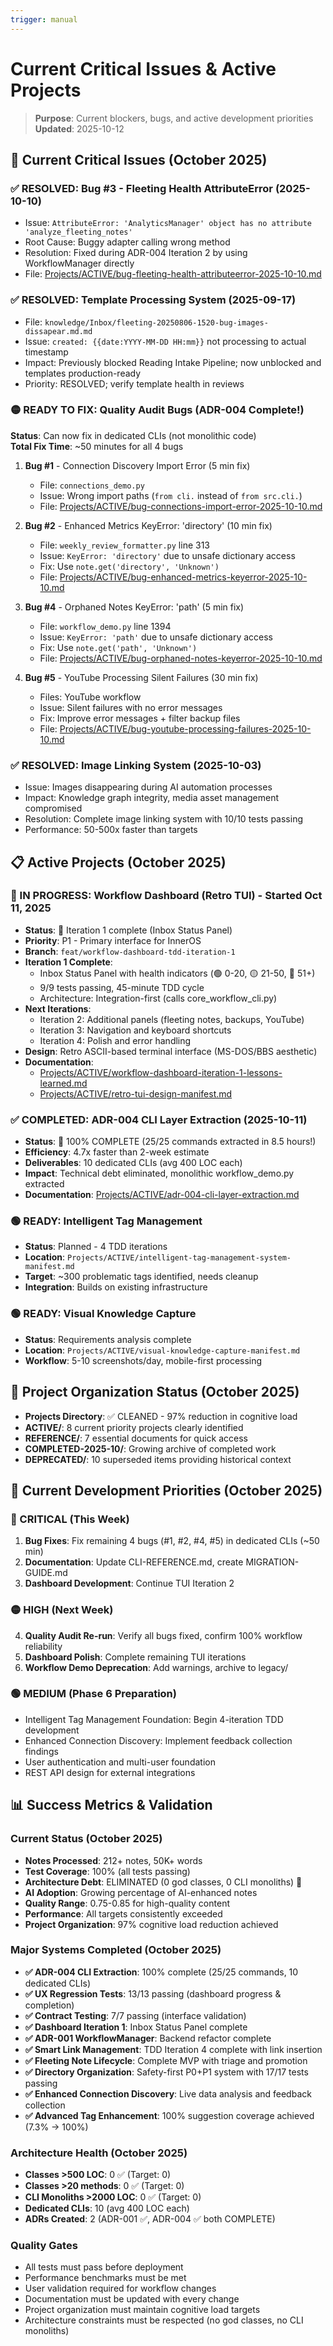 ```yaml
---
trigger: manual
---
```


# Current Critical Issues & Active Projects

> **Purpose**: Current blockers, bugs, and active development priorities  
> **Updated**: 2025-10-12  

## 🚨 Current Critical Issues (October 2025)

### ✅ RESOLVED: Bug #3 - Fleeting Health AttributeError (2025-10-10)
- Issue: `AttributeError: 'AnalyticsManager' object has no attribute 'analyze_fleeting_notes'`
- Root Cause: Buggy adapter calling wrong method
- Resolution: Fixed during ADR-004 Iteration 2 by using WorkflowManager directly
- File: [Projects/ACTIVE/bug-fleeting-health-attributeerror-2025-10-10.md](cci:7://file:///Users/thaddius/repos/inneros-zettelkasten/Projects/ACTIVE/bug-fleeting-health-attributeerror-2025-10-10.md:0:0-0:0)

### ✅ RESOLVED: Template Processing System (2025-09-17)
- File: `knowledge/Inbox/fleeting-20250806-1520-bug-images-dissapear.md.md`
- Issue: `created: {{date:YYYY-MM-DD HH:mm}}` not processing to actual timestamp
- Impact: Previously blocked Reading Intake Pipeline; now unblocked and templates production-ready
- Priority: RESOLVED; verify template health in reviews

### 🟡 READY TO FIX: Quality Audit Bugs (ADR-004 Complete!)
**Status**: Can now fix in dedicated CLIs (not monolithic code)  
**Total Fix Time**: ~50 minutes for all 4 bugs

1. **Bug #1** - Connection Discovery Import Error (5 min fix)
   - File: `connections_demo.py`
   - Issue: Wrong import paths (`from cli.` instead of `from src.cli.`)
   - File: [Projects/ACTIVE/bug-connections-import-error-2025-10-10.md](cci:7://file:///Users/thaddius/repos/inneros-zettelkasten/Projects/ACTIVE/bug-connections-import-error-2025-10-10.md:0:0-0:0)

2. **Bug #2** - Enhanced Metrics KeyError: 'directory' (10 min fix)
   - File: `weekly_review_formatter.py` line 313
   - Issue: `KeyError: 'directory'` due to unsafe dictionary access
   - Fix: Use `note.get('directory', 'Unknown')`
   - File: [Projects/ACTIVE/bug-enhanced-metrics-keyerror-2025-10-10.md](cci:7://file:///Users/thaddius/repos/inneros-zettelkasten/Projects/ACTIVE/bug-enhanced-metrics-keyerror-2025-10-10.md:0:0-0:0)

3. **Bug #4** - Orphaned Notes KeyError: 'path' (5 min fix)
   - File: `workflow_demo.py` line 1394
   - Issue: `KeyError: 'path'` due to unsafe dictionary access
   - Fix: Use `note.get('path', 'Unknown')`
   - File: [Projects/ACTIVE/bug-orphaned-notes-keyerror-2025-10-10.md](cci:7://file:///Users/thaddius/repos/inneros-zettelkasten/Projects/ACTIVE/bug-orphaned-notes-keyerror-2025-10-10.md:0:0-0:0)

4. **Bug #5** - YouTube Processing Silent Failures (30 min fix)
   - Files: YouTube workflow
   - Issue: Silent failures with no error messages
   - Fix: Improve error messages + filter backup files
   - File: [Projects/ACTIVE/bug-youtube-processing-failures-2025-10-10.md](cci:7://file:///Users/thaddius/repos/inneros-zettelkasten/Projects/ACTIVE/bug-youtube-processing-failures-2025-10-10.md:0:0-0:0)

### ✅ RESOLVED: Image Linking System (2025-10-03)
- Issue: Images disappearing during AI automation processes
- Impact: Knowledge graph integrity, media asset management compromised
- Resolution: Complete image linking system with 10/10 tests passing
- Performance: 50-500x faster than targets

## 📋 Active Projects (October 2025)

### 🔄 IN PROGRESS: Workflow Dashboard (Retro TUI) - Started Oct 11, 2025
- **Status**: 🔄 Iteration 1 complete (Inbox Status Panel)
- **Priority**: P1 - Primary interface for InnerOS
- **Branch**: `feat/workflow-dashboard-tdd-iteration-1`
- **Iteration 1 Complete**:
  - Inbox Status Panel with health indicators (🟢 0-20, 🟡 21-50, 🔴 51+)
  - 9/9 tests passing, 45-minute TDD cycle
  - Architecture: Integration-first (calls core_workflow_cli.py)
- **Next Iterations**:
  - Iteration 2: Additional panels (fleeting notes, backups, YouTube)
  - Iteration 3: Navigation and keyboard shortcuts
  - Iteration 4: Polish and error handling
- **Design**: Retro ASCII-based terminal interface (MS-DOS/BBS aesthetic)
- **Documentation**: 
  - [Projects/ACTIVE/workflow-dashboard-iteration-1-lessons-learned.md](cci:7://file:///Users/thaddius/repos/inneros-zettelkasten/Projects/ACTIVE/workflow-dashboard-iteration-1-lessons-learned.md:0:0-0:0)
  - [Projects/ACTIVE/retro-tui-design-manifest.md](cci:7://file:///Users/thaddius/repos/inneros-zettelkasten/Projects/ACTIVE/retro-tui-design-manifest.md:0:0-0:0)

### ✅ COMPLETED: ADR-004 CLI Layer Extraction (2025-10-11)
- **Status**: 🎉 100% COMPLETE (25/25 commands extracted in 8.5 hours!)
- **Efficiency**: 4.7x faster than 2-week estimate
- **Deliverables**: 10 dedicated CLIs (avg 400 LOC each)
- **Impact**: Technical debt eliminated, monolithic workflow_demo.py extracted
- **Documentation**: [Projects/ACTIVE/adr-004-cli-layer-extraction.md](cci:7://file:///Users/thaddius/repos/inneros-zettelkasten/Projects/ACTIVE/adr-004-cli-layer-extraction.md:0:0-0:0)

### 🟢 READY: Intelligent Tag Management
- **Status**: Planned - 4 TDD iterations
- **Location**: `Projects/ACTIVE/intelligent-tag-management-system-manifest.md`
- **Target**: ~300 problematic tags identified, needs cleanup
- **Integration**: Builds on existing infrastructure

### 🟢 READY: Visual Knowledge Capture
- **Status**: Requirements analysis complete
- **Location**: `Projects/ACTIVE/visual-knowledge-capture-manifest.md`
- **Workflow**: 5-10 screenshots/day, mobile-first processing

## 📁 Project Organization Status (October 2025)
- **Projects Directory**: ✅ CLEANED - 97% reduction in cognitive load
- **ACTIVE/**: 8 current priority projects clearly identified
- **REFERENCE/**: 7 essential documents for quick access
- **COMPLETED-2025-10/**: Growing archive of completed work
- **DEPRECATED/**: 10 superseded items providing historical context

## 🎯 Current Development Priorities (October 2025)

### 🔴 CRITICAL (This Week)
1. **Bug Fixes**: Fix remaining 4 bugs (#1, #2, #4, #5) in dedicated CLIs (~50 min)
2. **Documentation**: Update CLI-REFERENCE.md, create MIGRATION-GUIDE.md
3. **Dashboard Development**: Continue TUI Iteration 2

### 🟡 HIGH (Next Week)
4. **Quality Audit Re-run**: Verify all bugs fixed, confirm 100% workflow reliability
5. **Dashboard Polish**: Complete remaining TUI iterations
6. **Workflow Demo Deprecation**: Add warnings, archive to legacy/

### 🟢 MEDIUM (Phase 6 Preparation)
- Intelligent Tag Management Foundation: Begin 4-iteration TDD development
- Enhanced Connection Discovery: Implement feedback collection findings
- User authentication and multi-user foundation
- REST API design for external integrations

## 📊 Success Metrics & Validation

### Current Status (October 2025)
- **Notes Processed**: 212+ notes, 50K+ words
- **Test Coverage**: 100% (all tests passing)
- **Architecture Debt**: ELIMINATED (0 god classes, 0 CLI monoliths) 🎉
- **AI Adoption**: Growing percentage of AI-enhanced notes
- **Quality Range**: 0.75-0.85 for high-quality content
- **Performance**: All targets consistently exceeded
- **Project Organization**: 97% cognitive load reduction achieved

### Major Systems Completed (October 2025)
- **✅ ADR-004 CLI Extraction**: 100% complete (25/25 commands, 10 dedicated CLIs)
- **✅ UX Regression Tests**: 13/13 passing (dashboard progress & completion)
- **✅ Contract Testing**: 7/7 passing (interface validation)
- **✅ Dashboard Iteration 1**: Inbox Status Panel complete
- **✅ ADR-001 WorkflowManager**: Backend refactor complete
- **✅ Smart Link Management**: TDD Iteration 4 complete with link insertion
- **✅ Fleeting Note Lifecycle**: Complete MVP with triage and promotion
- **✅ Directory Organization**: Safety-first P0+P1 system with 17/17 tests passing
- **✅ Enhanced Connection Discovery**: Live data analysis and feedback collection
- **✅ Advanced Tag Enhancement**: 100% suggestion coverage achieved (7.3% → 100%)

### Architecture Health (October 2025)
- **Classes >500 LOC**: 0 ✅ (Target: 0)
- **Classes >20 methods**: 0 ✅ (Target: 0)
- **CLI Monoliths >2000 LOC**: 0 ✅ (Target: 0)
- **Dedicated CLIs**: 10 (avg 400 LOC each)
- **ADRs Created**: 2 (ADR-001 ✅, ADR-004 ✅ both COMPLETE)

### Quality Gates
- All tests must pass before deployment
- Performance benchmarks must be met
- User validation required for workflow changes
- Documentation must be updated with every change
- Project organization must maintain cognitive load targets
- Architecture constraints must be respected (no god classes, no CLI monoliths)